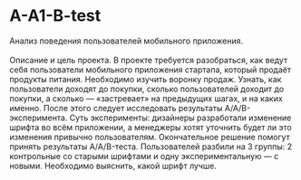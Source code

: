 # A-A1-B-test
Анализ поведения пользователей мобильного приложения.\
\
Описание и цель проекта.
В проекте требуется разобраться, как ведут себя пользователи мобильного приложения стартапа, который продаёт продукты питания.
Необходимо изучить воронку продаж. Узнать, как пользователи доходят до покупки, сколько пользователей доходит до покупки, а сколько — «застревает» на предыдущих шагах, и на каких именно.
После этого следует исследовать результаты A/A/B-эксперимента. Суть эксперименты: дизайнеры разработали изменение шрифта во всём приложении, а менеджеры хотят уточнить будет ли это изменения привычно пользователям. Окончательное решение помогут принять результаты A/A/B-теста. Пользователей разбили на 3 группы: 2 контрольные со старыми шрифтами и одну экспериментальную — с новыми. Необходимо выяснить, какой шрифт лучше.

